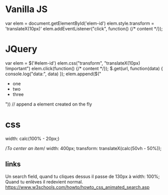# Vanilla JS
var elem = document.getElementById('elem-id')
elem.style.transform = 'translateX(10px)'
elem.addEventListener("click", function() {/* content */});

# JQuery
var elem = $('#elem-id')
elem.css("transform", "translateX(10px) !important")
elem.click(function() {/* content */});
$.get(url, function(data) {
  console.log("data:", data)
});
elem.append($("<ul><li>one</li><li>two</li><li>three</li></ul>")) // append a element created on the fly

# css
width: calc(100% - 20px;)

/*To center an item*/
width: 400px;
transform: translateX(calc(50vh - 50%));

## links
Un search field, quand tu cliques dessus il passe de 130px à width: 100%; Quand tu enlèves il redevient normal.
https://www.w3schools.com/howto/howto_css_animated_search.asp
